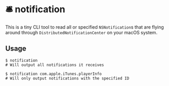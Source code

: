 # 🛎 notification

This is a tiny CLI tool to read all or specified `NSNotification`s that are flying around through `DistributedNotificationCenter` on your macOS system.

## Usage

```shell
$ notification 
# Will output all notifications it receives

$ notification com.apple.iTunes.playerInfo
# Will only output notifications with the specified ID
```


